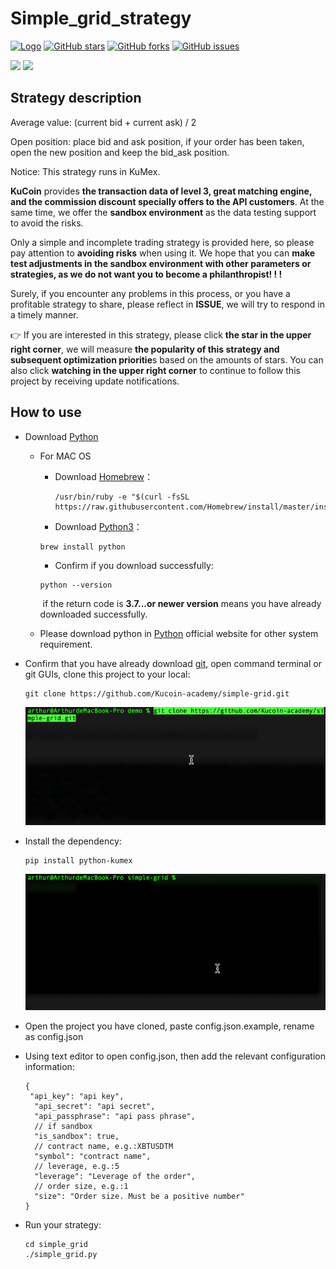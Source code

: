 # Simple_grid_strategy

[![Logo](https://img.shields.io/badge/KuCoin-KuMex-yellowgreen?style=flat-square)](https://github.com/Kucoin-academy/Guide)
[![GitHub stars](https://img.shields.io/github/stars/Kucoin-academy/simple-grid.svg?label=Stars&style=flat-square)](https://github.com/Kucoin-academy/simple-grid)
[![GitHub forks](https://img.shields.io/github/forks/Kucoin-academy/simple-grid.svg?label=Fork&style=flat-square)](https://github.com/Kucoin-academy/simple-grid)
[![GitHub issues](https://img.shields.io/github/issues/Kucoin-academy/simple-grid.svg?label=Issue&style=flat-square)](https://github.com/Kucoin-academy/simple-grid/issues)

[![](https://img.shields.io/badge/lang-English-informational.svg?longCache=true&style=flat-square)](README.md)
[![](https://img.shields.io/badge/lang-Chinese-red.svg?longCache=true&style=flat-square)](README_CN.md)

## Strategy description

Average value: (current bid + current ask) / 2  

Open position: place bid and ask position, if your order has been taken, open the new position and keep the bid_ask position.  

Notice: This strategy runs in KuMex.  

**KuCoin** provides **the transaction data of level 3, great matching engine, and the commission discount specially offers to the API customers**. At the same time, we offer the **sandbox environment** as the data testing support to avoid the risks.

Only a simple and incomplete trading strategy is provided here, so please pay attention to **avoiding risks** when using it. We hope that you can **make test adjustments in the sandbox environment with other parameters or strategies,  as we do not want you to become a philanthropist! ! !**

Surely, if you encounter any problems in this process, or you have a profitable strategy to share, please reflect in **ISSUE**, we will try to respond in a timely manner. 

:point_right: If you are interested in this strategy, please click **the star in the upper right corner**, we will  measure **the popularity of this strategy and subsequent optimization prioritie**s based on the amounts of stars. You can also click **watching in the upper right corner** to continue to follow this project by receiving update notifications.  

## How to use

* Download [Python](https://www.python.org/)

  * For MAC OS

    * Download [Homebrew](http://brew.sh/)：

      
      ```shell
      /usr/bin/ruby -e "$(curl -fsSL https://raw.githubusercontent.com/Homebrew/install/master/install)"
      ```

    * Download [Python3](https://www.python.org/)：

    ```shell
    brew install python
    ```

    * Confirm if you download successfully:

    ```shell
    python --version
    ```

    ​	   if the return code is **3.7...or newer version** means you have already downloaded successfully.

  * Please download python in [Python](https://www.python.org/) official website for other system requirement.

* Confirm that you have already download [git](https://git-scm.com/), open command terminal or git GUIs, clone this project to your local:

  ```shell
  git clone https://github.com/Kucoin-academy/simple-grid.git
  ```

  ![git_clone](./img/git_clone.gif)

* Install the dependency:

  ```shell script
  pip install python-kumex
  ```

  ![pip_install](./img/pip_install.gif)
  
* Open the project you have cloned, paste config.json.example,  rename as config.json

* Using text editor to open config.json, then add the relevant configuration information: 

  ```
  {
   "api_key": "api key",
    "api_secret": "api secret",
    "api_passphrase": "api pass phrase",
    // if sandbox  
    "is_sandbox": true,
    // contract name, e.g.:XBTUSDTM 
    "symbol": "contract name",
    // leverage, e.g.:5
    "leverage": "Leverage of the order",
    // order size, e.g.:1
    "size": "Order size. Must be a positive number"
  }
  ```

* Run your strategy:

  ```shell
  cd simple_grid
  ./simple_grid.py
  ```

